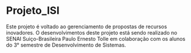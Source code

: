 # Projeto_ISI
Este projeto é voltado ao gerenciamento de propostas de recursos inovadores. O desenvolvimentos deste projeto está sendo realizado no SENAI Suiço-Brasileira Paulo Ernesto Tolle em colaboração com os alunos do 3° semestre de Desenvolvimento de Sistemas.
